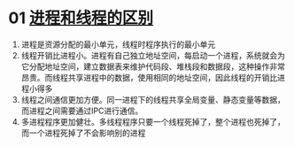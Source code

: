 # 01 [进程和线程的区别](https://www.jianshu.com/p/2dc01727be45)
1. 进程是资源分配的最小单元，线程时程序执行的最小单元
2. 线程开销比进程小。进程有自己独立地址空间，每启动一个进程，系统就会为它分配地址空间，建立数据表来维护代码段、堆栈段和数据段，这种操作非常昂贵。而线程共享进程中的数据，使用相同的地址空间，因此线程的开销比进程小得多
3. 线程之间通信更加方便。同一进程下的线程共享全局变量、静态变量等数据，而进程之间需要通过IPC进行通信。
4. 多进程程序更加健壮。多线程程序只要一个线程死掉了，整个进程也死掉了，而一个进程死掉了不会影响别的进程